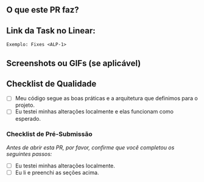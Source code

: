 ## O que este PR faz?

## Link da Task no Linear:

```Text
Exemplo: Fixes <ALP-1>
```

## Screenshots ou GIFs (se aplicável)

## Checklist de Qualidade

- [ ] Meu código segue as boas práticas e a arquitetura que definimos para o projeto.
- [ ] Eu testei minhas alterações localmente e elas funcionam como esperado.

### Checklist de Pré-Submissão

_Antes de abrir esta PR, por favor, confirme que você completou os seguintes passos:_

- [ ] Eu testei minhas alterações localmente.
- [ ] Eu li e preenchi as seções acima.
